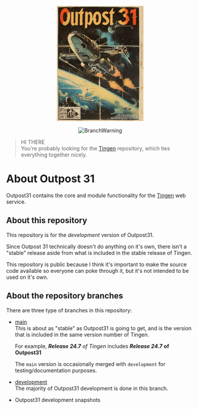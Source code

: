 <!-- u240711 -->

<div align="center">

  ![logo](./.github/images/logos/Outpost31_README.png)
  
  ![BranchWarning](https://img.shields.io/badge/Release-24.7-darkgreen?style=for-the-badge)

</div>
 
> HI THERE  
> You're probably looking for the [Tingen](https://github.com/spectrum-health-systems/Tingen) repository, which ties everything together nicely.

# About Outpost 31

Outpost31 contains the core and module functionality for the [Tingen](https://github.com/spectrum-health-systems/Tingen) web service.

## About this repository

This repository is for the *development* version of Outpost31.

Since Outpost 31 technically doesn't do anything on it's own, there isn't a "stable" release aside from what is included in the stable release of Tingen.

This repository is public because I think it's important to make the source code available so everyone can poke through it, but it's not intended to be used on it's own.

## About the repository branches

There are three type of branches in this repository:

* [main](https://github.com/spectrum-health-systems/Outpost31)  
  This is about as "stable" as Outpost31 is going to get, and is the version that is included in the same version number of Tingen.

  For example, ***Release 24.7*** *of Tingen* includes ***Release 24.7*** **of Outpost31**

  The `main` version is occasionally merged with `development` for testing/documentation purposes.

* [development](https://github.com/spectrum-health-systems/Outpost31/tree/development)  
  The majority of Outpost31 development is done in this branch.

* Outpost31 development snapshots